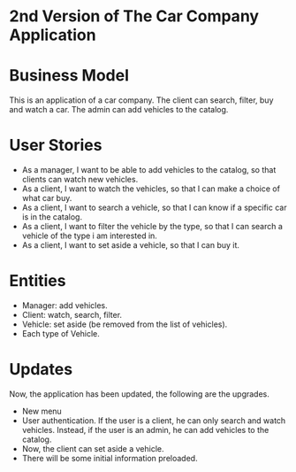 # 2nd Version of The Car Company Application

# Business Model
This is an application of a car company. The client can search, filter, buy and watch a car. The admin can add vehicles to the catalog.

# User Stories
- As a manager, I want to be able to add vehicles to the catalog, so that clients can watch new vehicles.
- As a client, I want to watch the vehicles, so that I can make a choice of what car buy.
- As a client, I want to search a vehicle, so that I can know if a specific car is in the catalog.
- As a client, I want to filter the vehicle by the type, so that I can search a vehicle of the type i am interested in.
- As a client, I want to set aside a vehicle, so that I can buy it.

# Entities
- Manager: add vehicles.
- Client: watch, search, filter.
- Vehicle: set aside (be removed from the list of vehicles).
- Each type of Vehicle.

# Updates
Now, the application has been updated, the following are the upgrades. 
- New menu
- User authentication. If the user is a client, he can only search and watch vehicles. Instead, if the user is an admin, he can add vehicles to the catalog.
- Now, the client can set aside a vehicle.
- There will be some initial information preloaded.
